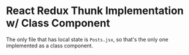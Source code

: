 # React Redux Thunk Implementation w/ Class Component

The only file that has local state is `Posts.jsx`, so that's the only one implemented as a class component.
